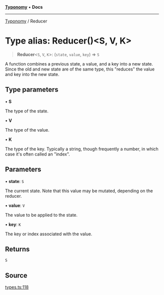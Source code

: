 [**Typonomy**](../README.md) • **Docs**

***

[Typonomy](../globals.md) / Reducer

# Type alias: Reducer()\<S, V, K\>

> **Reducer**\<`S`, `V`, `K`\>: (`state`, `value`, `key`) => `S`

A function combines a previous state, a value, and a key into a new state.
Since the old and new state are of the same type, this "reduces" the value and key into the new state.

## Type parameters

• **S**

The type of the state.

• **V**

The type of the value.

• **K**

The type of the key.
 Typically a string, though frequently a number, in which case it's often called an "index".

## Parameters

• **state**: `S`

The current state. Note that this value may be mutated, depending on the reducer.

• **value**: `V`

The value to be applied to the state.

• **key**: `K`

The key or index associated with the value.

## Returns

`S`

## Source

[types.ts:118](https://github.com/softcraft-development/typonomy/blob/5469316e6ff7a55df7069c91f81292468fab4b62/src/types.ts#L118)
